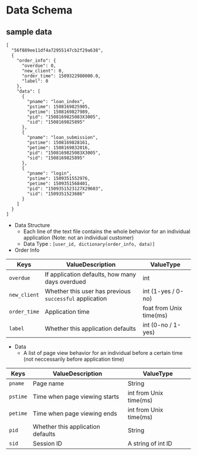 # Data Schema

## sample data
```
[
  "56f889ee11df4a72955147cb2f29a638",
  {
    "order_info": {
      "overdue": 0,
      "new_client": 0,
      "order_time": 1509322980000.0,
      "label": 0
    },
    "data": [
      {
        "pname": "loan_index",
        "pstime": 1508169825905,
        "petime": 1508169827989,
        "pid": "1508169825083X3005",
        "sid": "1508169825895"
      },
      {
        "pname": "loan_submission",
        "pstime": 1508169828161,
        "petime": 1508169832016,
        "pid": "1508169825083X3005",
        "sid": "1508169825895"
      },
      {
        "pname": "login",
        "pstime": 1509351552976,
        "petime": 1509351568401,
        "pid": "1509351523127X29603",
        "sid": "1509351523686"
      }
    ]
  }
]
```

- Data Structure
	- Each line of the text file contains the whole behavior for an individual application (Note: not an individual customer)
	- Data Type : ```[user_id, dictionary(order_info, data)] ```
- Order Info

Keys | ValueDescription | ValueType 
---|---|---
`overdue` | If application defaults, how many days overdued | int
`new_client` | Whether this user has previous `successful` application | int (1-yes / 0-no) 
`order_time`| Application time | foat from Unix time(ms)
`label` | Whether this application defaults | int (0-no / 1-yes) 

- Data
	- A list of page view behavior for an individual before a certain time (not neccessarily before application time)

Keys | ValueDescription | ValueType 
---|---|---
`pname` | Page name | String
`pstime`| Time when page viewing starts | int from Unix time(ms)
`petime`| Time when page viewing ends | int from Unix time(ms)
`pid` | Whether this application defaults | String
`sid` | Session ID | A string of int ID
